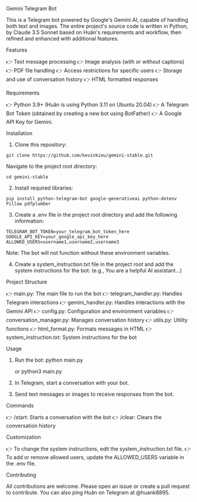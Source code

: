 Gemini Telegram Bot

This is a Telegram bot powered by Google's Gemini AI, capable of handling both text and images.  The entire project's source code is written in Python, by Claude 3.5 Sonnet based on Huân's requirements and workflow, then refined and enhanced with additional features.

Features

👉 Text message processing
👉 Image analysis (with or without captions)
👉 PDF file handling
👉 Access restrictions for specific users
👉 Storage and use of conversation history
👉 HTML formatted responses

Requirements

👉 Python 3.9+ (Huân is using Python 3.11 on Ubuntu 20.04)
👉 A Telegram Bot Token (obtained by creating a new bot using BotFather)
👉 A Google API Key for Gemini.

Installation

1. Clone this repository:
```
git clone https://github.com/kevinkieu/gemini-stable.git
```
Navigate to the project root directory:
```
cd gemini-stable
```
2. Install required libraries:
```
pip install python-telegram-bot google-generativeai python-dotenv Pillow pdfplumber
```

3. Create a .env file in the project root directory and add the following information:
```
TELEGRAM_BOT_TOKEN=your_telegram_bot_token_here
GOOGLE_API_KEY=your_google_api_key_here
ALLOWED_USERS=username1,username2,username3
```
Note: The bot will not function without these environment variables.

4. Create a system_instruction.txt file in the project root and add the system instructions for the bot:  (e.g., You are a helpful AI assistant...)


Project Structure

👉 main.py: The main file to run the bot
👉 telegram_handler.py: Handles Telegram interactions
👉 gemini_handler.py: Handles interactions with the Gemini API
👉 config.py: Configuration and environment variables
👉 conversation_manager.py: Manages conversation history
👉 utils.py: Utility functions
👉 html_format.py: Formats messages in HTML
👉 system_instruction.txt: System instructions for the bot


Usage

1. Run the bot:
      python main.py
   
   or
      python3 main.py
   

2. In Telegram, start a conversation with your bot.

3. Send text messages or images to receive responses from the bot.


Commands

👉 /start: Starts a conversation with the bot
👉 /clear: Clears the conversation history


Customization

👉 To change the system instructions, edit the system_instruction.txt file.
👉 To add or remove allowed users, update the ALLOWED_USERS variable in the .env file.


Contributing

All contributions are welcome.  Please open an issue or create a pull request to contribute. You can also ping Huân on Telegram at @huank8895.
